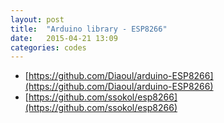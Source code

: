 ```yaml
---
layout: post
title:  "Arduino library - ESP8266"
date:   2015-04-21 13:09
categories: codes
---
```


- [https://github.com/Diaoul/arduino-ESP8266](https://github.com/Diaoul/arduino-ESP8266)
- [https://github.com/ssokol/esp8266](https://github.com/ssokol/esp8266)
